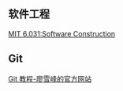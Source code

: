 ## 软件工程
[MIT 6.031:Software Construction][软件架构]

<!-- 链接地址 -->
[软件架构]: http://web.mit.edu/6.031/www/sp21/

## Git
[Git 教程-廖雪峰的官方网站][Git Tutorial]

<!-- 链接地址 -->
[Git Tutorial]: https://www.liaoxuefeng.com/wiki/896043488029600